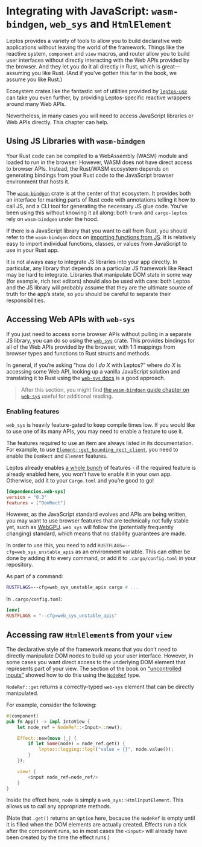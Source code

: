 # Integrating with JavaScript: `wasm-bindgen`, `web_sys` and `HtmlElement`

Leptos provides a variety of tools to allow you to build declarative web applications without leaving the world
of the framework. Things like the reactive system, `component` and `view` macros, and router allow you to build
user interfaces without directly interacting with the Web APIs provided by the browser. And they let you do it
all directly in Rust, which is great—assuming you like Rust. (And if you’ve gotten this far in the book, we assume
you like Rust.)

Ecosystem crates like the fantastic set of utilities provided by [`leptos-use`](https://leptos-use.rs/) can take you
even further, by providing Leptos-specific reactive wrappers around many Web APIs.

Nevertheless, in many cases you will need to access JavaScript libraries or Web APIs directly. This chapter can help.

## Using JS Libraries with `wasm-bindgen`

Your Rust code can be compiled to a WebAssembly (WASM) module and loaded to run in the browser. However, WASM does not
have direct access to browser APIs. Instead, the Rust/WASM ecosystem depends on generating bindings from your Rust code
to the JavaScript browser environment that hosts it.

The [`wasm-bindgen`](https://rustwasm.github.io/docs/wasm-bindgen/) crate is at the center of that ecosystem. It provides
both an interface for marking parts of Rust code with annotations telling it how to call JS, and a CLI tool for generating
the necessary JS glue code. You’ve been using this without knowing it all along: both `trunk` and `cargo-leptos` rely on
`wasm-bindgen` under the hood.

If there is a JavaScript library that you want to call from Rust, you should refer to the `wasm-bindgen` docs on
[importing functions from JS](https://rustwasm.github.io/docs/wasm-bindgen/examples/import-js.html). It is relatively
easy to import individual functions, classes, or values from JavaScript to use in your Rust app.

It is not always easy to integrate JS libraries into your app directly. In particular, any library that depends on a
particular JS framework like React may be hard to integrate. Libraries that manipulate DOM state in some way (for example,
rich text editors) should also be used with care: both Leptos and the JS library will probably assume that they are
the ultimate source of truth for the app’s state, so you should be careful to separate their responsibilities.

## Accessing Web APIs with `web-sys`

If you just need to access some browser APIs without pulling in a separate JS library, you can do so using the
[`web_sys`](https://docs.rs/web-sys/latest/web_sys/) crate. This provides bindings for all of the Web APIs provided by
the browser, with 1:1 mappings from browser types and functions to Rust structs and methods.

In general, if you’re asking “how do I _do X_ with Leptos?” where _do X_ is accessing some Web API, looking up a vanilla
JavaScript solution and translating it to Rust using the [`web-sys` docs](https://docs.rs/web-sys/latest/web_sys/) is a
good approach.

> After this section, you might find
> [the `wasm-bindgen` guide chapter on `web-sys`](https://rustwasm.github.io/docs/wasm-bindgen/web-sys/index.html)
> useful for additional reading.

### Enabling features

`web_sys` is heavily feature-gated to keep compile times low. If you would like to use one of its many APIs, you may
need to enable a feature to use it.

The features required to use an item are always listed in its documentation.
For example, to use [`Element::get_bounding_rect_client`](https://docs.rs/web-sys/latest/web_sys/struct.Element.html#method.get_bounding_client_rect), you need to enable the `DomRect` and `Element` features.

Leptos already enables [a whole bunch](https://github.com/leptos-rs/leptos/blob/main/leptos_dom/Cargo.toml#L41) of features - if the required feature is already enabled here, you won't have to enable it in your own app.
Otherwise, add it to your `Cargo.toml` and you’re good to go!

```toml
[dependencies.web-sys]
version = "0.3"
features = ["DomRect"]
```

However, as the JavaScript standard evolves and APIs are being written, you may want to use browser features that are technically not fully stable yet, such as [WebGPU](https://docs.rs/web-sys/latest/web_sys/struct.Gpu.html).
`web_sys` will follow the (potentially frequently changing) standard, which means that no stability guarantees are made.

In order to use this, you need to add `RUSTFLAGS=--cfg=web_sys_unstable_apis` as an environment variable.
This can either be done by adding it to every command, or add it to `.cargo/config.toml` in your repository.

As part of a command:

```sh
RUSTFLAGS=--cfg=web_sys_unstable_apis cargo # ...
```

In `.cargo/config.toml`:

```toml
[env]
RUSTFLAGS = "--cfg=web_sys_unstable_apis"
```

## Accessing raw `HtmlElement`s from your `view`

The declarative style of the framework means that you don’t need to directly manipulate DOM nodes to build up your user interface.
However, in some cases you want direct access to the underlying DOM element that represents part of your view. The section of the book
on [“uncontrolled inputs”](/view/05_forms.html?highlight=NodeRef#uncontrolled-inputs) showed how to do this using the
[`NodeRef`](https://docs.rs/leptos/latest/leptos/tachys/reactive_graph/node_ref/struct.NodeRef.html) type.

`NodeRef::get` returns a correctly-typed
`web-sys` element that can be directly manipulated.

For example, consider the following:

```rust
#[component]
pub fn App() -> impl IntoView {
    let node_ref = NodeRef::<Input>::new();

    Effect::new(move |_| {
        if let Some(node) = node_ref.get() {
            leptos::logging::log!("value = {}", node.value());
        }
    });

    view! {
        <input node_ref=node_ref/>
    }
}
```

Inside the effect here, `node` is simply a `web_sys::HtmlInputElement`. This allows us to call any appropriate methods.

(Note that `.get()` returns an `Option` here, because the `NodeRef` is empty until it is filled when the DOM elements are actually created. Effects run a tick after the component runs, so in most cases the `<input>` will already have been created by the time the effect runs.)
